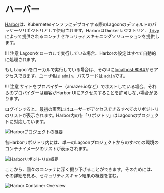 # ハーバー

[Harbor](https://goharbor.io/)は、Kubernetesインフラにデプロイする際のLagoonのデフォルトのパッケージリポジトリとして使用されます。HarborはDockerレジストリと、[Trivy](https://github.com/aquasecurity/trivy)によって提供されるコンテナセキュリティスキャニングソリューションを提供します。

!!! 注意
    Lagoonをローカルで実行している場合、Harborの設定はすべて自動的に処理されます。
<!-- markdown-link-check-disable-next-line -->
もしLagoonをローカルで実行している場合は、そのUIに[localhost:8084](https://localhost:8084/)からアクセスできます。ユーザ名は `admin`、パスワードは `admin`です。

!!! 注意
    サイトをプロバイダー（amazee.ioなど）でホストしている場合、それらのプロバイダーは顧客がHarbor UIにアクセスすることを許可しない場合があります。

ログインすると、最初の画面にはユーザーがアクセスできるすべてのリポジトリのリストが表示されます。Harbor内の各「リポジトリ」はLagoonのプロジェクトに対応しています。

![Harborプロジェクトの概要](../../images/projects_overview.png)

各Harborリポジトリ内には、単一のLagoonプロジェクトからのすべての環境のコンテナイメージのリストが表示されます。

![Harborリポジトリの概要](../../images/repositories_overview.png)

ここから、個々のコンテナに深く掘り下げることができます。そのためには、 その詳細を見る、セキュリティスキャン結果の概要を含む。

![Harbor Container Overview](../../images/container_overview.png)